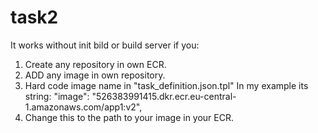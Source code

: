 
# task2

It works without init bild or build server if you:

1. Create any repository in own ECR.
2. ADD any image in own repository.
3. Hard code image name in "task_definition.json.tpl"
   In my example its string:
   "image": "526383991415.dkr.ecr.eu-central-1.amazonaws.com/app1:v2",
4. Change this to the path to your image in your ECR.   
